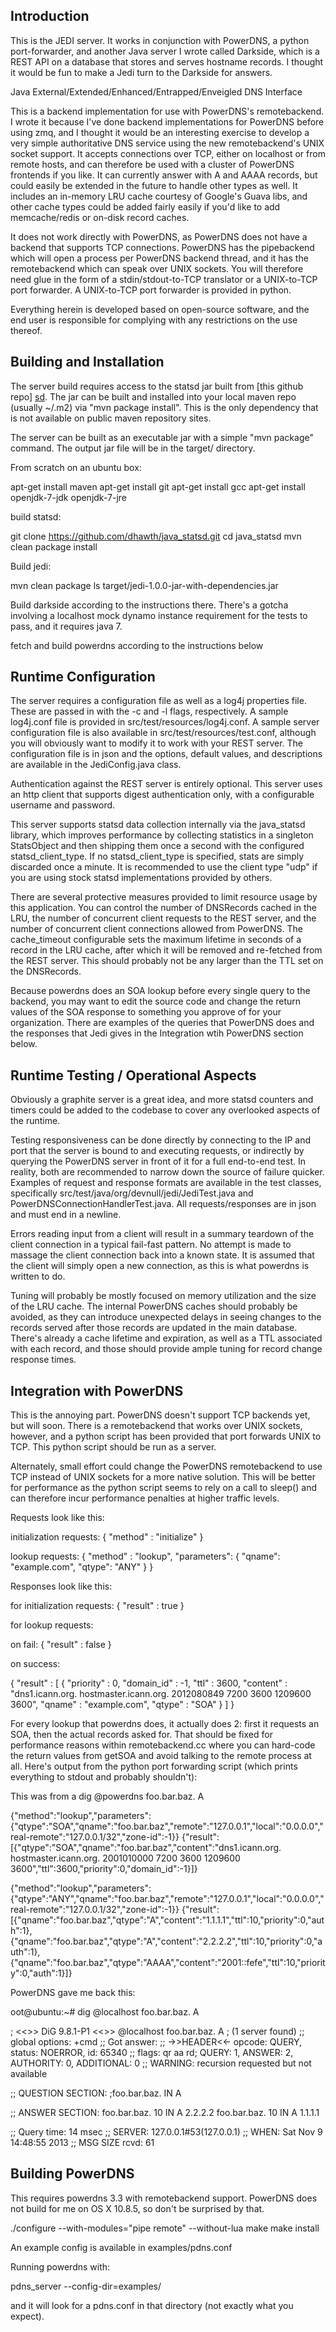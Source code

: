 Introduction
------------

This is the JEDI server.  It works in conjunction with PowerDNS, a python port-forwarder,
and another Java server I wrote called Darkside, which is a REST API on a database that stores
and serves hostname records.  I thought it would be fun to make a Jedi turn to the Darkside
for answers.

Java
External/Extended/Enhanced/Entrapped/Enveigled
DNS
Interface


This is a backend implementation for use with PowerDNS's remotebackend.
I wrote it because I've done backend implementations for PowerDNS before using
zmq, and I thought it would be an interesting exercise to develop a very simple
authoritative DNS service using the new remotebackend's UNIX socket support.
It accepts connections over TCP, either on localhost or from remote hosts,
and can therefore be used with a cluster of PowerDNS frontends if you like.
It can currently answer with A and AAAA records, but could easily be extended
in the future to handle other types as well.  It includes an in-memory LRU
cache courtesy of Google's Guava libs, and other cache types could be added
fairly easily if you'd like to add memcache/redis or on-disk record caches.

It does not work directly with PowerDNS, as PowerDNS does not have a backend
that supports TCP connections.  PowerDNS has the pipebackend which will open a process
per PowerDNS backend thread, and it has the remotebackend which can speak over
UNIX sockets.  You will therefore need glue in the form of a stdin/stdout-to-TCP
translator or a UNIX-to-TCP port forwarder.  A UNIX-to-TCP port forwarder is provided
in python.

Everything herein is developed based on open-source software, and the end user 
is responsible for complying with any restrictions on the use thereof.

Building and Installation
-------------------------

The server build requires access to the statsd jar built from [this github repo] [sd].
The jar can be built and installed into your local maven repo (usually ~/.m2) via
"mvn package install".  This is the only dependency that is not available on public
maven repository sites.

The server can be built as an executable jar with a simple "mvn package" command.
The output jar file will be in the target/ directory.

  [sd]: http://www.github.com/dhawth/java_statsd

From scratch on an ubuntu box:

apt-get install maven
apt-get install git
apt-get install gcc
apt-get install openjdk-7-jdk openjdk-7-jre

build statsd:

git clone https://github.com/dhawth/java_statsd.git
cd java_statsd
mvn clean package install

Build jedi:

mvn clean package
ls target/jedi-1.0.0-jar-with-dependencies.jar

Build darkside according to the instructions there.  There's a gotcha involving a localhost
mock dynamo instance requirement for the tests to pass, and it requires java 7.

fetch and build powerdns according to the instructions below

Runtime Configuration
---------------------

The server requires a configuration file as well as a log4j properties file.  These
are passed in with the -c and -l flags, respectively.  A sample log4j.conf file is
provided in src/test/resources/log4j.conf.  A sample server configuration file is also
available in src/test/resources/test.conf, although you will obviously want to
modify it to work with your REST server.  The configuration file is in json and the
options, default values, and descriptions are available in the JediConfig.java class.

Authentication against the REST server is entirely optional.  This server uses an
http client that supports digest authentication only, with a configurable username
and password.

This server supports statsd data collection internally via the java_statsd library,
which improves performance by collecting statistics in a singleton StatsObject and then
shipping them once a second with the configured statsd_client_type.  If no statsd_client_type
is specified, stats are simply discarded once a minute.  It is recommended to use
the client type "udp" if you are using stock statsd implementations provided by others.

There are several protective measures provided to limit resource usage by this application.
You can control the number of DNSRecords cached in the LRU, the number of concurrent client
requests to the REST server, and the number of concurrent client connections allowed from
PowerDNS.  The cache_timeout configurable sets the maximum lifetime in seconds of a record
in the LRU cache, after which it will be removed and re-fetched from the REST server.  This
should probably not be any larger than the TTL set on the DNSRecords.

Because powerdns does an SOA lookup before every single query to the backend, you may
want to edit the source code and change the return values of the SOA response to something
you approve of for your organization.  There are examples of the queries that PowerDNS
does and the responses that Jedi gives in the Integration wtih PowerDNS section below.

Runtime Testing / Operational Aspects
-------------------------------------

Obviously a graphite server is a great idea, and more statsd counters and timers could be
added to the codebase to cover any overlooked aspects of the runtime.

Testing responsiveness can be done directly by connecting to the IP and port that the
server is bound to and executing requests, or indirectly by querying the PowerDNS server
in front of it for a full end-to-end test.  In reality, both are recommended to narrow down
the source of failure quicker.  Examples of request and response formats are available in
the test classes, specifically src/test/java/org/devnull/jedi/JediTest.java and
PowerDNSConnectionHandlerTest.java.  All requests/responses are in json and must end in a
newline.

Errors reading input from a client will result in a summary teardown of the client connection
in a typical fail-fast pattern.  No attempt is made to massage the client connection back into
a known state.  It is assumed that the client will simply open a new connection, as this is
what powerdns is written to do.

Tuning will probably be mostly focused on memory utilization and the size of the LRU cache.
The internal PowerDNS caches should probably be avoided, as they can introduce unexpected delays
in seeing changes to the records served after those records are updated in the main database.
There's already a cache lifetime and expiration, as well as a TTL associated with each record,
and those should provide ample tuning for record change response times.

Integration with PowerDNS
-------------------------

This is the annoying part.  PowerDNS doesn't support TCP backends yet, but will soon.  There is
a remotebackend that works over UNIX sockets, however, and a python script has been provided that
port forwards UNIX to TCP.  This python script should be run as a server.

Alternately, small effort could change the PowerDNS remotebackend to use TCP instead of UNIX sockets
for a more native solution.  This will be better for performance as the python script seems to rely
on a call to sleep() and can therefore incur performance penalties at higher traffic levels.

Requests look like this:

initialization requests: { "method" : "initialize" }

lookup requests:
{
    "method" : "lookup",
    "parameters": {
	"qname": "example.com",
	"qtype": "ANY"
    }
}

Responses look like this:

for initialization requests: { "result" : true }

for lookup requests:

on fail: { "result" : false }

on success:

{
   "result" : [
      {
         "priority" : 0,
         "domain_id" : -1,
         "ttl" : 3600,
         "content" : "dns1.icann.org. hostmaster.icann.org. 2012080849 7200 3600 1209600 3600",
         "qname" : "example.com",
         "qtype" : "SOA"
      }
   ]
}

For every lookup that powerdns does, it actually does 2:  first it requests an SOA, then the
actual records asked for.  That should be fixed for performance reasons within remotebackend.cc
where you can hard-code the return values from getSOA and avoid talking to the remote process
at all.  Here's output from the python port forwarding script (which prints everything to stdout 
and probably shouldn't):

This was from a dig @powerdns foo.bar.baz. A

{"method":"lookup","parameters":{"qtype":"SOA","qname":"foo.bar.baz","remote":"127.0.0.1","local":"0.0.0.0","real-remote":"127.0.0.1/32","zone-id":-1}}
{"result":[{"qtype":"SOA","qname":"foo.bar.baz","content":"dns1.icann.org. hostmaster.icann.org. 2001010000 7200 3600 1209600 3600","ttl":3600,"priority":0,"domain_id":-1}]}

{"method":"lookup","parameters":{"qtype":"ANY","qname":"foo.bar.baz","remote":"127.0.0.1","local":"0.0.0.0","real-remote":"127.0.0.1/32","zone-id":-1}}
{"result":[{"qname":"foo.bar.baz","qtype":"A","content":"1.1.1.1","ttl":10,"priority":0,"auth":1},{"qname":"foo.bar.baz","qtype":"A","content":"2.2.2.2","ttl":10,"priority":0,"auth":1},{"qname":"foo.bar.baz","qtype":"AAAA","content":"2001::fefe","ttl":10,"priority":0,"auth":1}]}

PowerDNS gave me back this:

oot@ubuntu:~# dig @localhost foo.bar.baz. A

; <<>> DiG 9.8.1-P1 <<>> @localhost foo.bar.baz. A
; (1 server found)
;; global options: +cmd
;; Got answer:
;; ->>HEADER<<- opcode: QUERY, status: NOERROR, id: 65340
;; flags: qr aa rd; QUERY: 1, ANSWER: 2, AUTHORITY: 0, ADDITIONAL: 0
;; WARNING: recursion requested but not available

;; QUESTION SECTION:
;foo.bar.baz.			IN	A

;; ANSWER SECTION:
foo.bar.baz.		10	IN	A	2.2.2.2
foo.bar.baz.		10	IN	A	1.1.1.1

;; Query time: 14 msec
;; SERVER: 127.0.0.1#53(127.0.0.1)
;; WHEN: Sat Nov  9 14:48:55 2013
;; MSG SIZE  rcvd: 61


Building PowerDNS
-----------------

This requires powerdns 3.3 with remotebackend support.  PowerDNS does not build for me
on OS X 10.8.5, so don't be surprised by that.

./configure --with-modules="pipe remote" --without-lua
make
make install

An example config is available in examples/pdns.conf

Running powerdns with:

pdns_server --config-dir=examples/

and it will look for a pdns.conf in that directory (not exactly what you expect).
